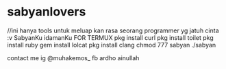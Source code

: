 # sabyanlovers
//ini hanya tools untuk meluap kan rasa seorang programmer yg jatuh cinta :v SabyanKu idamanKu
FOR TERMUX
pkg install curl
pkg install toilet
pkg install ruby
gem install lolcat
pkg install clang
chmod 777 sabyan
./sabyan

contact me ig @muhakemos_ fb ardho ainullah
